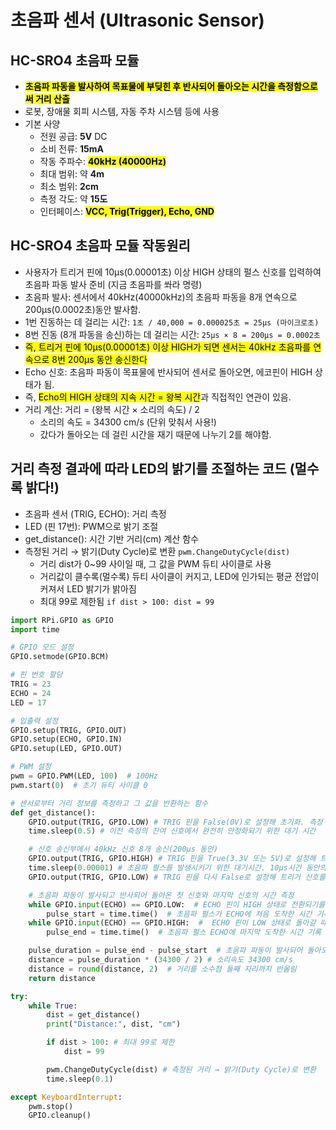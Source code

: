 # 초음파 센서 (Ultrasonic Sensor)

## HC-SRO4 초음파 모듈
- <mark>**초음파 파동을 발사하여 목표물에 부딪힌 후 반사되어 돌아오는 시간을 측정함으로써 거리 산출**</mark>
- 로봇, 장애물 회피 시스템, 자동 주차 시스템 등에 사용
- 기본 사양
  - 전원 공급: **5V** DC
  - 소비 전류: **15mA**
  - 작동 주파수: **<mark>40kHz (40000Hz)</mark>**
  - 최대 범위: 약 **4m**
  - 최소 범위: **2cm**
  - 측정 각도: 약 **15도**
  - 인터페이스: **<mark>VCC, Trig(Trigger), Echo, GND</mark>**
 
## HC-SRO4 초음파 모듈 작동원리
- 사용자가 트리거 핀에 10µs(0.00001초) 이상 HIGH 상태의 펄스 신호를 입력하여 초음파 파동 발사 준비 (지금 초음파를 쏴라 명령)
- 초음파 발사: 센서에서 40kHz(40000kHz)의 초음파 파동을 8개 연속으로 200µs(0.0002초)동안 발사함.
- 1번 진동하는 데 걸리는 시간: ```1초 / 40,000 = 0.000025초 = 25µs (마이크로초)```
- 8번 진동 (8개 파동을 송신)하는 데 걸리는 시간: ```25µs × 8 = 200µs = 0.0002초```
- <mark>즉, 트리거 핀에 10µs(0.00001초) 이상 HIGH가 되면 센서는 40kHz 초음파를 연속으로 8번 200µs 동안 송신한다</mark>
- Echo 신호: 초음파 파동이 목표물에 반사되어 센서로 돌아오면, 에코핀이 HIGH 상태가 됨.
- 즉, <mark>Echo의 HIGH 상태의 지속 시간 = 왕복 시간</mark>과 직접적인 연관이 있음.
- 거리 계산: 거리 = (왕복 시간 × 소리의 속도) / 2
  - 소리의 속도 = 34300 cm/s (단위 맞춰서 사용!)
  - 갔다가 돌아오는 데 걸린 시간을 재기 때문에 나누기 2를 해야함.

## 거리 측정 결과에 따라 LED의 밝기를 조절하는 코드 (멀수록 밝다!)
- 초음파 센서 (TRIG, ECHO): 거리 측정
- LED (핀 17번): PWM으로 밝기 조절
- get_distance(): 시간 기반 거리(cm) 계산 함수
- 측정된 거리 → 밝기(Duty Cycle)로 변환 ```pwm.ChangeDutyCycle(dist)```
  - 거리 dist가 0~99 사이일 때, 그 값을 PWM 듀티 사이클로 사용
  - 거리값이 클수록(멀수록) 듀티 사이클이 커지고, LED에 인가되는 평균 전압이 커져서 LED 밝기가 밝아짐
  - 최대 99로 제한됨 ```if dist > 100: dist = 99```
```python
import RPi.GPIO as GPIO
import time

# GPIO 모드 설정
GPIO.setmode(GPIO.BCM)

# 핀 번호 할당
TRIG = 23
ECHO = 24
LED = 17

# 입출력 설정
GPIO.setup(TRIG, GPIO.OUT)
GPIO.setup(ECHO, GPIO.IN)
GPIO.setup(LED, GPIO.OUT)

# PWM 설정
pwm = GPIO.PWM(LED, 100)  # 100Hz
pwm.start(0)  # 초기 듀티 사이클 0

# 센서로부터 거리 정보를 측정하고 그 값을 반환하는 함수
def get_distance():
    GPIO.output(TRIG, GPIO.LOW) # TRIG 핀을 False(0V)로 설정해 초기화. 측정 전에 트리거 핀을 정리
    time.sleep(0.5) # 이전 측정의 잔여 신호에서 완전히 안정화되기 위한 대기 시간

    # 신호 송신부에서 40kHz 신호 8개 송신(200µs 동안)
    GPIO.output(TRIG, GPIO.HIGH) # TRIG 핀을 True(3.3V 또는 5V)로 설정해 트리거 핀에 10μs(0.00001초) 동안의 고전압 신호를 보낸다. 초음파 파동을 발생한다
    time.sleep(0.00001) # 초음파 펄스를 발생시키기 위한 대기시간. 10μs시간 동안의 펄스는 센서로 하여금 충분한 에너지를 가진 초음파 파동을 발생
    GPIO.output(TRIG, GPIO.LOW) # TRIG 핀을 다시 False로 설정해 트리거 신호를 종료

    # 초음파 파동이 발사되고 반사되어 돌아온 첫 신호와 마지막 신호의 시간 측정
    while GPIO.input(ECHO) == GPIO.LOW:  # ECHO 핀이 HIGH 상태로 전환되기를 기다림
        pulse_start = time.time()  # 초음파 펄스가 ECHO에 처음 도착한 시간 기록
    while GPIO.input(ECHO) == GPIO.HIGH:  #  ECHO 핀이 LOW 상태로 돌아갈 때까지 기다림
        pulse_end = time.time()  # 초음파 펄스 ECHO에 마지막 도착한 시간 기록

    pulse_duration = pulse_end - pulse_start  # 초음파 파동이 발사되어 돌아오는 데 걸린 전체 시간을 계산
    distance = pulse_duration * (34300 / 2) # 소리속도 34300 cm/s
    distance = round(distance, 2)  # 거리를 소수점 둘째 자리까지 반올림
    return distance

try:
    while True:
        dist = get_distance()
        print("Distance:", dist, "cm")

        if dist > 100: # 최대 99로 제한
            dist = 99

        pwm.ChangeDutyCycle(dist) # 측정된 거리 → 밝기(Duty Cycle)로 변환
        time.sleep(0.1)

except KeyboardInterrupt:
    pwm.stop()
    GPIO.cleanup()
```
